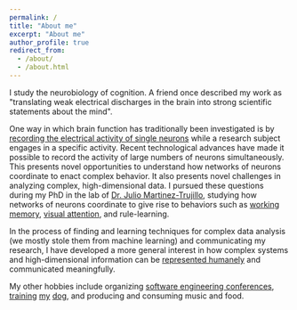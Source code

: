 ```yaml
---
permalink: /
title: "About me"
excerpt: "About me"
author_profile: true
redirect_from:
  - /about/
  - /about.html
---
```


I study the neurobiology of cognition. A friend once described my work as "translating weak electrical discharges in the brain into strong scientific statements about the mind".

One way in which brain function has traditionally been investigated is by [recording the electrical activity of single neurons](https://en.wikipedia.org/wiki/Single-unit_recording) while a research subject engages in a specific activity. Recent technological advances have made it possible to record the activity of large numbers of neurons simultaneously. This presents novel opportunities to understand how networks of neurons coordinate to enact complex behavior. It also presents novel challenges in analyzing complex, high-dimensional data. I pursued these questions during my PhD in the lab of [Dr. Julio Martinez-Trujillo](http://martinezlab.robarts.ca/), studying how networks of neurons coordinate to give rise to behaviors such as [working memory](https://en.wikipedia.org/wiki/Working_memory), [visual attention](https://en.wikipedia.org/wiki/Attention), and rule-learning.

In the process of finding and learning techniques for complex data analysis (we mostly stole them from machine learning) and communicating my research, I have developed a more general interest in how complex systems and high-dimensional information can be [represented humanely](http://worrydream.com/#!/TheHumaneRepresentationOfThoughtTalk) and communicated meaningfully.

My other hobbies include organizing [software engineering conferences](https://en.wikipedia.org/wiki/Canadian_University_Software_Engineering_Conference#CUSEC_2012:_Turing_Complete,_January_19%E2%80%9323,_2012_Montreal,_Quebec), [training](/images/cloe_balancing_rice_cake.jpg) [my](/images/clobertasaurus.jpg) [dog](/images/queenest_bean_of_the_good_girls.jpg), and producing and consuming music and food.
